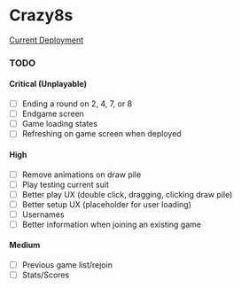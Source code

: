 # Crazy8s

[Current Deployment](https://dazzling-kare-871fa3.netlify.app/)

### TODO

#### Critical (Unplayable)

-   [ ] Ending a round on 2, 4, 7, or 8
-   [ ] Endgame screen
-   [ ] Game loading states
-   [ ] Refreshing on game screen when deployed

#### High

-   [ ] Remove animations on draw pile
-   [ ] Play testing current suit
-   [ ] Better play UX (double click, dragging, clicking draw pile)
-   [ ] Better setup UX (placeholder for user loading)
-   [ ] Usernames
-   [ ] Better information when joining an existing game

#### Medium

-   [ ] Previous game list/rejoin
-   [ ] Stats/Scores
